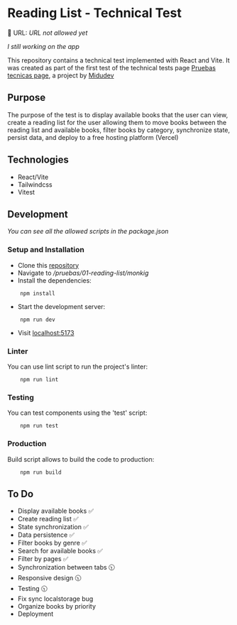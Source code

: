 # Reading List - Technical Test

🔗 URL: _URL not allowed yet_

_I still working on the app_

This repository contains a technical test implemented with React and Vite. It was created as part of the first test of the technical tests page  [Pruebas tecnicas page](https://pruebastecnicas.com/), a project by [Midudev](https://twitch.tv/midudve)

## Purpose 
The purpose of the test is to display available books that the user can view, create a reading list for the user allowing them to move books between the reading list and available books, filter books by category, synchronize state, persist data, and deploy to a free hosting platform (Vercel)

## Technologies
* React/Vite 
* Tailwindcss
* Vitest

## Development
_You can see all the allowed scripts in the package.json_

### Setup and Installation
* Clone this [repository](https://github.com/midudev/pruebas-tecnicas.git)
* Navigate to _/pruebas/01-reading-list/monkig_
* Install the dependencies:
```
    npm install
```
* Start the development server:
```
    npm run dev
```
* Visit [localhost:5173](http://localhost:5173)
### Linter
You can use lint script to run the project's linter:
```
    npm run lint
```
### Testing
You can test components using the 'test' script:
```
    npm run test
```
### Production
Build script allows to build the code to production:
```
    npm run build
```

## To Do

- Display available books ✅
- Create reading list ✅
- State synchronization ✅
- Data persistence ✅
- Filter books by genre ✅
- Search for available books ✅
- Filter by pages ✅
- Synchronization between tabs 🕥
- Responsive design 🕥
- Testing 🕥
- Fix sync localstorage bug
- Organize books by priority
- Deployment

